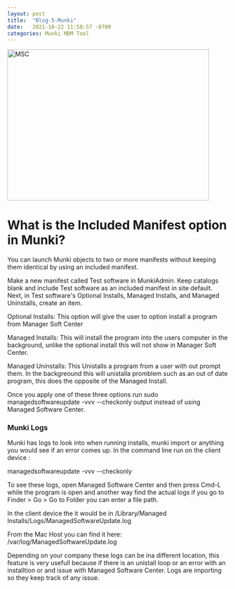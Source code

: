 ```yaml
---
layout: post
title:  "Blog-5-Munki"
date:   2021-10-22 11:58:57 -0700
categories: Munki MDM Tool
---
```


<img src="https://www.alansiu.net/munkiguide/wp-content/uploads/2019/01/munkiadmin05.png" alt="MSC" width="460" height="345">



<h1>What is the Included Manifest option in Munki?</h1>
You can launch Munki objects to two or more manifests without keeping them 
identical by using an included manifest.

Make a new manifest called Test software in MunkiAdmin. Keep catalogs blank and include Test software as an included manifest in site default. Next, in Test software's Optional Installs, Managed Installs, and Managed Uninstalls, create an item.

Optional Installs: This option will give the user to option install a program from Manager Soft Center

Managed Installs:  This will install the program into the users computer in the background, unlike the optional install this will not show in Manager Soft Center.

Managed Uninstalls: This Unistalls a program from a user with out prompt them. In the backgreound this will unistalla promblem such as an out of date program, this does the opposite of the Managed Install.

 Once you apply one of these three options run
 sudo managedsoftwareupdate -vvv --checkonly 
 output instead of using Managed Software Center.

<h3>Munki Logs </h3>

Munki has logs to look into when running installs, munki import or anything you would see if an error comes up. In the command line run on the client device :

managedsoftwareupdate -vvv --checkonly

To see these logs, open Managed Software Center and then press Cmd-L while the program is open and another way find the actual logs if you go to 
Finder > Go > Go to Folder
 you can enter a file path.

 In the client device the it would be in 
 /Library/Managed Installs/Logs/ManagedSoftwareUpdate.log

 From the Mac Host you can find it here:
 /var/log/ManagedSoftwareUpdate.log

Depending on your company these logs can be ina different location, this feature is very usefull because if there is an unistall loop or an error with an installtion or and issue with Managed Software Center. Logs are  importing so they keep track of any issue.
